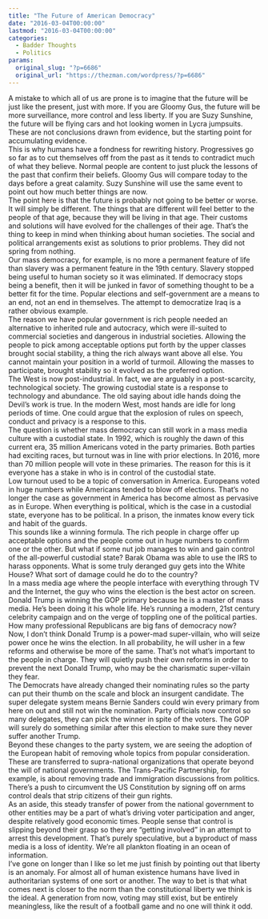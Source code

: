 ```yaml
---
title: "The Future of American Democracy"
date: "2016-03-04T00:00:00"
lastmod: "2016-03-04T00:00:00"
categories:
  - Badder Thoughts
  - Politics
params:
  original_slug: "?p=6686"
  original_url: "https://thezman.com/wordpress/?p=6686"
---
```


A mistake to which all of us are prone is to imagine that the future
will be just like the present, just with more. If you are Gloomy Gus,
the future will be more surveillance, more control and less liberty. If
you are Suzy Sunshine, the future will be flying cars and hot looking
women in Lycra jumpsuits. These are not conclusions drawn from evidence,
but the starting point for accumulating evidence.  
This is why humans have a fondness for rewriting history. Progressives
go so far as to cut themselves off from the past as it tends to
contradict much of what they believe. Normal people are content to just
pluck the lessons of the past that confirm their beliefs. Gloomy Gus
will compare today to the days before a great calamity. Suzy Sunshine
will use the same event to point out how much better things are now.  
The point here is that the future is probably not going to be better or
worse. It will simply be different. The things that are different will
feel better to the people of that age, because they will be living in
that age. Their customs and solutions will have evolved for the
challenges of their age. That’s the thing to keep in mind when thinking
about human societies. The social and political arrangements exist as
solutions to prior problems. They did not spring from nothing.  
Our mass democracy, for example, is no more a permanent feature of life
than slavery was a permanent feature in the 19th century. Slavery
stopped being useful to human society so it was eliminated. If democracy
stops being a benefit, then it will be junked in favor of something
thought to be a better fit for the time. Popular elections and
self-government are a means to an end, not an end in themselves. The
attempt to democratize Iraq is a rather obvious example.  
The reason we have popular government is rich people needed an
alternative to inherited rule and autocracy, which were ill-suited to
commercial societies and dangerous in industrial societies. Allowing the
people to pick among acceptable options put forth by the upper classes
brought social stability, a thing the rich always want above all else.
You cannot maintain your position in a world of turmoil. Allowing the
masses to participate, brought stability so it evolved as the preferred
option.  
The West is now post-industrial. In fact, we are arguably in a
post-scarcity, technological society. The growing custodial state is a
response to technology and abundance. The old saying about idle hands
doing the Devil’s work is true. In the modern West, most hands are idle
for long periods of time. One could argue that the explosion of rules on
speech, conduct and privacy is a response to this.  
The question is whether mass democracy can still work in a mass media
culture with a custodial state. In 1992, which is roughly the dawn of
this current era, 35 million Americans voted in the party primaries.
Both parties had exciting races, but turnout was in line with prior
elections. In 2016, more than 70 million people will vote in these
primaries. The reason for this is it everyone has a stake in who is in
control of the custodial state.  
Low turnout used to be a topic of conversation in America. Europeans
voted in huge numbers while Americans tended to blow off elections.
That’s no longer the case as government in America has become almost as
pervasive as in Europe. When everything is political, which is the case
in a custodial state, everyone has to be political. In a prison, the
inmates know every tick and habit of the guards.  
This sounds like a winning formula. The rich people in charge offer up
acceptable options and the people come out in huge numbers to confirm
one or the other. But what if some nut job manages to win and gain
control of the all-powerful custodial state? Barak Obama was able to use
the IRS to harass opponents. What is some truly deranged guy gets into
the White House? What sort of damage could he do to the country?  
In a mass media age where the people interface with everything through
TV and the Internet, the guy who wins the election is the best actor on
screen. Donald Trump is winning the GOP primary because he is a master
of mass media. He’s been doing it his whole life. He’s running a modern,
21st century celebrity campaign and on the verge of toppling one of the
political parties.  
How many professional Republicans are big fans of democracy now?  
Now, I don’t think Donald Trump is a power-mad super-villain, who will
seize power once he wins the election. In all probability, he will usher
in a few reforms and otherwise be more of the same. That’s not what’s
important to the people in charge. They will quietly push their own
reforms in order to prevent the next Donald Trump, who may be the
charismatic super-villain they fear.  
The Democrats have already changed their nominating rules so the party
can put their thumb on the scale and block an insurgent candidate. The
super delegate system means Bernie Sanders could win every primary from
here on out and still not win the nomination. Party officials now
control so many delegates, they can pick the winner in spite of the
voters. The GOP will surely do something similar after this election to
make sure they never suffer another Trump.  
Beyond these changes to the party system, we are seeing the adoption of
the European habit of removing whole topics from popular consideration.
These are transferred to supra-national organizations that operate
beyond the will of national governments. The Trans-Pacific Partnership,
for example, is about removing trade and immigration discussions from
politics. There’s a push to circumvent the US Constitution by signing
off on arms control deals that strip citizens of their gun rights.  
As an aside, this steady transfer of power from the national government
to other entities may be a part of what’s driving voter participation
and anger, despite relatively good economic times. People sense that
control is slipping beyond their grasp so they are “getting involved” in
an attempt to arrest this development. That’s purely speculative, but a
byproduct of mass media is a loss of identity. We’re all plankton
floating in an ocean of information.  
I’ve gone on longer than I like so let me just finish by pointing out
that liberty is an anomaly. For almost all of human existence humans
have lived in authoritarian systems of one sort or another. The way to
bet is that what comes next is closer to the norm than the
constitutional liberty we think is the ideal. A generation from now,
voting may still exist, but be entirely meaningless, like the result of
a football game and no one will think it odd.
